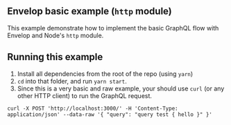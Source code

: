 ## Envelop basic example (`http` module)

This example demonstrate how to implement the basic GraphQL flow with Envelop and Node's `http` module.

## Running this example

1. Install all dependencies from the root of the repo (using `yarn`)
2. `cd` into that folder, and run `yarn start`.
3. Since this is a very basic and raw example, your should use `curl` (or any other HTTP client) to run the GraphQL request.

```
curl -X POST 'http://localhost:3000/' -H 'Content-Type: application/json' --data-raw '{ "query": "query test { hello }" }'
```
